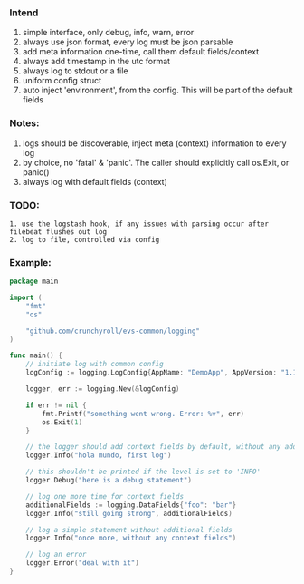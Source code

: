 ### Intend
1. simple interface, only debug, info, warn, error
2. always use json format, every log must be json parsable
3. add meta information one-time, call them default fields/context
4. always add timestamp in the utc format
5. always log to stdout or a file
6. uniform config struct
7. auto inject 'environment', from the config. This will be part of the default fields

### Notes:
1. logs should be discoverable, inject meta (context) information to every log
2. by choice, no 'fatal' & 'panic'. The caller should explicitly call os.Exit, or panic()
3. always log with default fields (context)


### TODO:
 	1. use the logstash hook, if any issues with parsing occur after filebeat flushes out log
 	2. log to file, controlled via config

### Example:

```go
package main

import (
	"fmt"
	"os"

	"github.com/crunchyroll/evs-common/logging"
)

func main() {
	// initiate log with common config
	logConfig := logging.LogConfig{AppName: "DemoApp", AppVersion: "1.1.1", EngGroup: "video-infra", Environment: "development", Level: "INFO"}

	logger, err := logging.New(&logConfig)

	if err != nil {
		fmt.Printf("something went wrong. Error: %v", err)
		os.Exit(1)
	}

	// the logger should add context fields by default, without any additional instrumentation
	logger.Info("hola mundo, first log")

	// this shouldn't be printed if the level is set to 'INFO'
	logger.Debug("here is a debug statement")

	// log one more time for context fields
	additionalFields := logging.DataFields{"foo": "bar"}
	logger.Info("still going strong", additionalFields)

	// log a simple statement without additional fields
	logger.Info("once more, without any context fields")

	// log an error
	logger.Error("deal with it")
}
```

